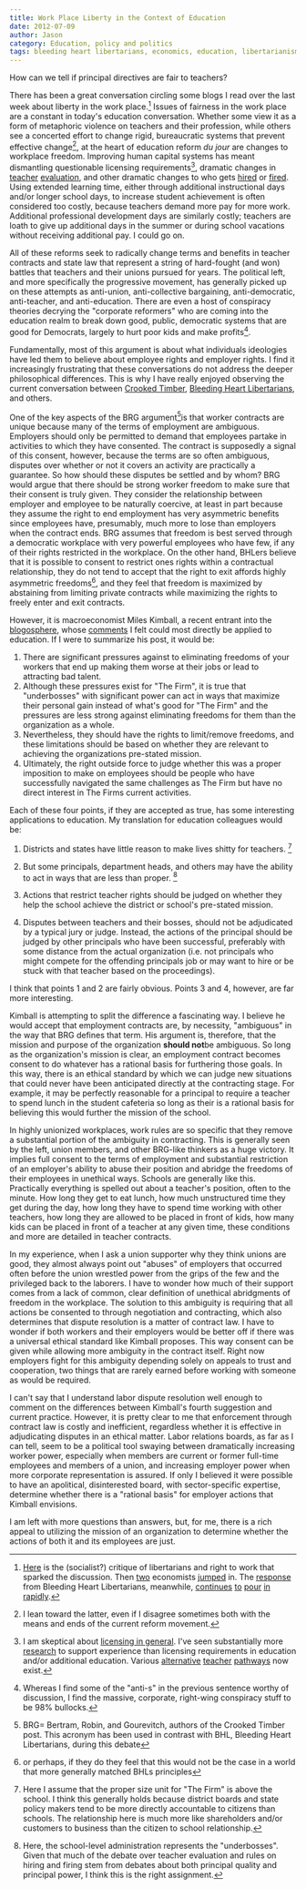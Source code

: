 ```yaml
---
title: Work Place Liberty in the Context of Education
date: 2012-07-09
author: Jason
category: Education, policy and politics
tags: bleeding heart libertarians, economics, education, libertarianism, liberty, political philosophy, public-sector unions, teacher evaluation, union
---
```


How can we tell if principal directives are fair to teachers?

There has been a great conversation circling some blogs I read over the last week about liberty in the work place.[^1]
Issues of fairness in the work place are a constant in today's education conversation. Whether some view it as a form of metaphoric violence on teachers and their profession, while others see a concerted effort to change rigid, bureaucratic systems that prevent effective change[^2], at the heart of education reform *du jour* are changes to workplace freedom. Improving human capital systems has meant dismantling questionable licensing requirements[^3], dramatic changes in [teacher](http://www.ride.ri.gov/EducatorQuality/EducatorEvaluation/Default.aspx) [evaluation][], and other dramatic changes to who gets [hired][] or [fired][]. Using extended learning time, either through additional instructional days and/or longer school days, to increase student achievement is often considered too costly, because teachers demand more pay for more work. Additional professional development days are similarly costly; teachers are loath to give up additional days in the summer or during school vacations without receiving additional pay. I could go on.

All of these reforms seek to radically change terms and benefits in teacher contracts and state law that represent a string of hard-fought (and won) battles that teachers and their unions pursued for years. The political left, and more specifically the progressive movement, has generally picked up on these attempts as anti-union, anti-collective bargaining, anti-democratic, anti-teacher, and anti-education. There are even a host of conspiracy theories decrying the "corporate reformers" who are coming into the education realm to break down good, public, democratic systems that are good for Democrats, largely to hurt poor kids and make profits[^4].

Fundamentally, most of this argument is about what individuals ideologies have led them to believe about employee rights and employer rights. I find it increasingly frustrating that these conversations do not address the deeper philosophical differences. This is why I have really enjoyed observing the current conversation between [Crooked Timber][], [Bleeding Heart Libertarians][], and others.

One of the key aspects of the BRG argument[^5]is that worker contracts are unique because many of the terms of employment are ambiguous. Employers should only be permitted to demand that employees partake in activities to which they have consented. The contract is supposedly a signal of this consent, however, because the terms are so often ambiguous, disputes over whether or not it covers an activity are practically a guarantee. So how should these disputes be settled and by whom? BRG would argue that there should be strong worker freedom to make sure that their consent is truly given. They consider the relationship between employer and employee to be naturally coercive, at least in part because they assume the right to end employment has very asymmetric benefits since employees have, presumably, much more to lose than employers when the contract ends. BRG assumes that freedom is best served through a democratic workplace with very powerful employees who have few, if any of their rights restricted in the workplace. On the other hand, BHLers believe that it is possible to consent to restrict ones rights within a contractual relationship, they do not tend to accept that the right to exit affords highly asymmetric freedoms[^6], and they feel that freedom is maximized by abstaining from limiting private contracts while maximizing the rights to freely enter and exit contracts.

However, it is macroeconomist Miles Kimball, a recent entrant into the [blogosphere][], whose [comments][] I felt could most directly be applied to education. If I were to summarize his post, it would be:

1.  There are significant pressures against to eliminating freedoms of
    your workers that end up making them worse at their jobs or lead to
    attracting bad talent.
2.  Although these pressures exist for "The Firm", it is true that
    "underbosses" with significant power can act in ways that maximize
    their personal gain instead of what's good for "The Firm" and the
    pressures are less strong against eliminating freedoms for them than
    the organization as a whole.
3.  Nevertheless, they should have the rights to limit/remove freedoms,
    and these limitations should be based on whether they are relevant
    to achieving the organizations pre-stated mission.
4.  Ultimately, the right outside force to judge whether this was a
    proper imposition to make on employees should be people who have
    successfully navigated the same challenges as The Firm but have no
    direct interest in The Firms current activities.

Each of these four points, if they are accepted as true, has some interesting applications to education. My translation for education colleagues would be:

1.  Districts and states have little reason to make lives shitty for
    teachers. [^7]

2.  But some principals, department heads, and others may have the ability to act in ways that are less than proper. [^8]

3.  Actions that restrict teacher rights should be judged on whether they help the school achieve the district or school's pre-stated mission.

4.  Disputes between teachers and their bosses, should not be adjudicated by a typical jury or judge. Instead, the actions of the principal should be judged by other principals who have been successful, preferably with some distance from the actual organization (i.e. not principals who might compete for the offending principals job or may want to hire or be stuck with that teacher based on the proceedings).

I think that points 1 and 2 are fairly obvious. Points 3 and 4, however, are far more interesting.

Kimball is attempting to split the difference a fascinating way. I believe he would accept that employment contracts are, by necessity, "ambiguous" in the way that BRG defines that term. His argument is, therefore, that the mission and purpose of the organization **should not**be ambiguous. So long as the organization's mission is clear, an employment contract becomes consent to do whatever has a rational basis for furthering those goals. In this way, there is an ethical standard by which we can judge new situations that could never have been anticipated directly at the contracting stage. For example, it may be perfectly reasonable for a principal to require a teacher to spend lunch in the student cafeteria so long as their is a rational basis for believing this would further the mission of the school.

In highly unionized workplaces, work rules are so specific that they remove a substantial portion of the ambiguity in contracting. This is generally seen by the left, union members, and other BRG-like thinkers as a huge victory. It implies full consent to the terms of employment and substantial restriction of an employer's ability to abuse their position and abridge the freedoms of their employees in unethical ways. Schools are generally like this. Practically everything is spelled out about a teacher's position, often to the minute. How long they get to eat lunch, how much unstructured time they get during the day, how long they have to spend time working with other teachers, how long they are allowed to be placed in front of kids, how many kids can be placed in front of a teacher at any given time, these conditions and more are detailed in teacher contracts.

In my experience, when I ask a union supporter why they think unions are good, they almost always point out "abuses" of employers that occurred often before the union wrestled power from the grips of the few and the privileged back to the laborers. I have to wonder how much of their support comes from a lack of common, clear definition of unethical abridgments of freedom in the workplace. The solution to this ambiguity is requiring that all actions be consented to through negotiation and contracting, which also determines that dispute resolution is a matter of contract law. I have to wonder if both workers and their employers would be better off if there was a universal ethical standard like Kimball proposes. This way consent can be given while allowing more ambiguity in the contract itself. Right now employers fight for this ambiguity depending solely on appeals to trust and cooperation, two things that are rarely earned before working with someone as would be required.

I can't say that I understand labor dispute resolution well enough to comment on the differences between Kimball's fourth suggestion and current practice. However, it is pretty clear to me that enforcement through contract law is costly and inefficient, regardless whether it is effective in adjudicating disputes in an ethical matter. Labor relations boards, as far as I can tell, seem to be a political tool swaying between dramatically increasing worker power, especially when members are current or former full-time employees and members of a union, and increasing employer power when more corporate representation is assured. If only I believed it were possible to have an apolitical, disinterested board, with sector-specific expertise, determine whether there is a "rational basis" for employer actions that Kimball envisions.

I am left with more questions than answers, but, for me, there is a rich appeal to utilizing the mission of an organization to determine whether the actions of both it and its employees are just.

[Here]: http://crookedtimber.org/2012/07/01/let-it-bleed-libertarianism-and-the-workplace/
[two]: http://marginalrevolution.com/marginalrevolution/2012/07/libertarianism-and-the-workplace.html
[jumped]: http://marginalrevolution.com/marginalrevolution/2012/07/libertarianism-and-the-workplace-ii.html
[response]: http://bleedingheartlibertarians.com/2012/07/freedom-and-work/
[continues]: http://bleedingheartlibertarians.com/2012/07/libertarianism-the-workplace-and-the-reconciling-power-of-the-social-moral-order/
[to]: http://bleedingheartlibertarians.com/2012/07/denmark-vs-france/
[pour]: http://bleedingheartlibertarians.com/2012/07/why-are-employers-so-mean/
[in]: http://bleedingheartlibertarians.com/2012/07/my-bottom-line-on-worker-freedom/
[rapidly]: http://bleedingheartlibertarians.com/2012/07/cruelty-and-power/
[licensing in general]: http://conversableeconomist.blogspot.com/2012/05/occupational-licensing-and-low-income.html
[research]: http://www0.gsb.columbia.edu/faculty/jrockoff/certification-final.pdf
[alternative]: http://tntp.org/
[teacher]: http://www.teachforamerica.org/
[pathways]: http://www.bostonteacherresidency.org/
[evaluation]: http://dcps.dc.gov/DCPS/In+the+Classroom/Ensuring+Teacher+Success/IMPACT+(Performance+Assessment)/An+Overview+of+IMPACT
[hired]: http://www.commercialappeal.com/news/2012/may/11/reviews-to-favor-effective-teachers/?print=1
[fired]: http://en.wikipedia.org/wiki/LIFO_(education)
[Crooked Timber]: http://crookedtimber.org/
[Bleeding Heart Libertarians]: http://bleedingheartlibertarians.com/
[blogosphere]: http://blog.supplysideliberal.com/
[comments]: http://blog.supplysideliberal.com/post/26531357710/jobs

[^1]:  [Here][] is the (socialist?) critique of libertarians and right to work that sparked the discussion. Then [two][] economists [jumped][] in. The [response][] from Bleeding Heart Libertarians, meanwhile, [continues][] [to][] [pour][] [in][] [rapidly][]. 

[^2]: I lean toward the latter, even if I disagree sometimes both with the means and ends of the current reform movement.

[^3]: I am skeptical about [licensing in general][]. I've seen substantially more [research][] to support experience than licensing requirements in education and/or additional education. Various [alternative][] [teacher][] [pathways][] now exist. 

[^4]: Whereas I find some of the "anti-s" in the previous sentence worthy of discussion, I find the massive, corporate, right-wing conspiracy stuff to be 98% bullocks. 

[^5]:  BRG= Bertram, Robin, and Gourevitch, authors of the Crooked Timber post. This acronym has been used in contrast with BHL, Bleeding Heart Libertarians, during this debate 

[^6]:  or perhaps, if they do they feel that this would not be the case in a world that more generally matched BHLs principles 

[^7]:  Here I assume that the proper size unit for "The Firm" is above the school. I think this generally holds because district boards and state policy makers tend to be more directly accountable to citizens than schools. The relationship here is much more like shareholders and/or customers to business than the citizen to school relationship. 

[^8]:  Here, the school-level administration represents the "underbosses". Given that much of the debate over teacher evaluation and rules on hiring and firing stem from debates about both principal quality and principal power, I think this is the right assignment. 
